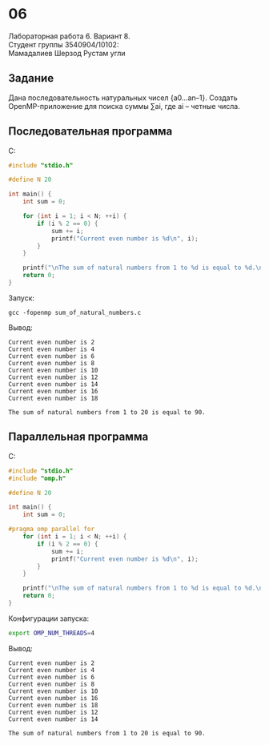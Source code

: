 # 06
Лабораторная работа 6. Вариант 8.<br>
Студент группы 3540904/10102:<br>
Мамадалиев Шерзод Рустам угли

## Задание
Дана последовательность натуральных чисел {a0...an–1}.
Создать OpenMP-приложение для поиска суммы ∑ai, где ai – четные числа.

## Последовательная программа
C:
```c
#include "stdio.h"

#define N 20

int main() {
    int sum = 0;

    for (int i = 1; i < N; ++i) {
        if (i % 2 == 0) {
            sum += i;
            printf("Current even number is %d\n", i);
        }
    }

    printf("\nThe sum of natural numbers from 1 to %d is equal to %d.\n", N, sum);
    return 0;
}
```

Запуск:
```shell
gcc -fopenmp sum_of_natural_numbers.c
```

Вывод:
```shell
Current even number is 2
Current even number is 4
Current even number is 6
Current even number is 8
Current even number is 10
Current even number is 12
Current even number is 14
Current even number is 16
Current even number is 18

The sum of natural numbers from 1 to 20 is equal to 90.
```

## Параллельная программа
C:
```c
#include "stdio.h"
#include "omp.h"

#define N 20

int main() {
    int sum = 0;

#pragma omp parallel for
    for (int i = 1; i < N; ++i) {
        if (i % 2 == 0) {
            sum += i;
            printf("Current even number is %d\n", i);
        }
    }

    printf("\nThe sum of natural numbers from 1 to %d is equal to %d.\n", N, sum);
    return 0;
}
```

Конфигурации запуска:
```bash
export OMP_NUM_THREADS=4
```

Вывод:
```shell
Current even number is 2
Current even number is 4
Current even number is 6
Current even number is 8
Current even number is 10
Current even number is 16
Current even number is 18
Current even number is 12
Current even number is 14

The sum of natural numbers from 1 to 20 is equal to 90.
```
